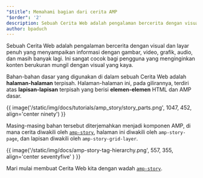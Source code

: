```yaml
---
"$title": Memahami bagian dari cerita AMP
"$order": '2'
description: Sebuah Cerita Web adalah pengalaman bercerita dengan visual dan layar penuh yang menyampaikan informasi dengan gambar, video, grafik, audio, dan masih banyak lagi. Ini sangat cocok bagi pengguna ....
author: bpaduch
---
```


Sebuah Cerita Web adalah pengalaman bercerita dengan visual dan layar penuh yang menyampaikan informasi dengan gambar, video, grafik, audio, dan masih banyak lagi. Ini sangat cocok bagi pengguna yang menginginkan konten berukuran mungil dengan visual yang kaya.

Bahan-bahan dasar yang digunakan di dalam sebuah Cerita Web adalah **halaman-halaman** terpisah. Halaman-halaman ini, pada gilirannya, terdiri atas **lapisan-lapisan** terpisah yang berisi **elemen-elemen** HTML dan AMP dasar.

{{ image('/static/img/docs/tutorials/amp_story/story_parts.png', 1047, 452, align='center ninety') }}

Masing-masing bahan tersebut diterjemahkan menjadi komponen AMP, di mana cerita diwakili oleh [`amp-story`](../../../../documentation/components/reference/amp-story.md), halaman ini diwakili oleh `amp-story-page`, dan lapisan diwakili oleh `amp-story-grid-layer`.

{{ image('/static/img/docs/amp-story-tag-hierarchy.png', 557, 355, align='center seventyfive' ) }}

Mari mulai membuat Cerita Web kita dengan wadah [`amp-story`](../../../../documentation/components/reference/amp-story.md).
